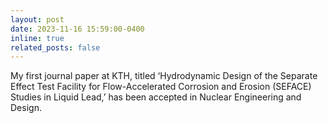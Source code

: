 ```yaml
---
layout: post
date: 2023-11-16 15:59:00-0400
inline: true
related_posts: false
---
```


My first journal paper at KTH, titled ‘Hydrodynamic Design of the Separate Effect Test Facility for Flow-Accelerated Corrosion and Erosion (SEFACE) Studies in Liquid Lead,’ has been accepted in Nuclear Engineering and Design.

